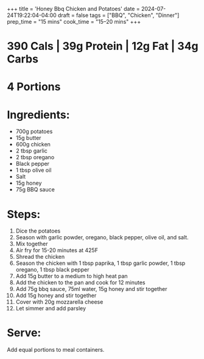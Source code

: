 +++
title = 'Honey Bbq Chicken and Potatoes'
date = 2024-07-24T19:22:04-04:00
draft = false
tags = ["BBQ", "Chicken", "Dinner"]
prep_time = "15 mins"
cook_time = "15–20 mins"
+++

# 390 Cals | 39g Protein | 12g Fat | 34g Carbs
# 4 Portions

# Ingredients:
- 700g potatoes
- 15g butter
- 600g chicken
- 2 tbsp garlic
- 2 tbsp oregano
- Black pepper
- 1 tbsp olive oil
- Salt
- 15g honey
- 75g BBQ sauce


# Steps:
1. Dice the potatoes
2. Season with garlic powder, oregano, black pepper, olive oil, and salt.
3. Mix together 
4. Air fry for 15-20 minutes at 425F
5. Shread the chicken
6. Season the chicken with 1 tbsp paprika, 1 tbsp garlic powder, 1 tbsp oregano, 1 tbsp black pepper
7. Add 15g butter to a medium to high heat pan
8. Add the chicken to the pan and cook for 12 minutes
9. Add 75g bbq sauce, 75ml water, 15g honey and stir together
10. Add 15g honey and stir together
11. Cover with 20g mozzarella cheese
12. Let simmer and add parsley

# Serve:
Add equal portions to meal containers.
